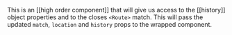 This is an [[high order component]] that will give us access to the [[history]] object properties and to the closes `<Route>` match. This will pass the updated `match`, `location` and `history` props to the wrapped component.

